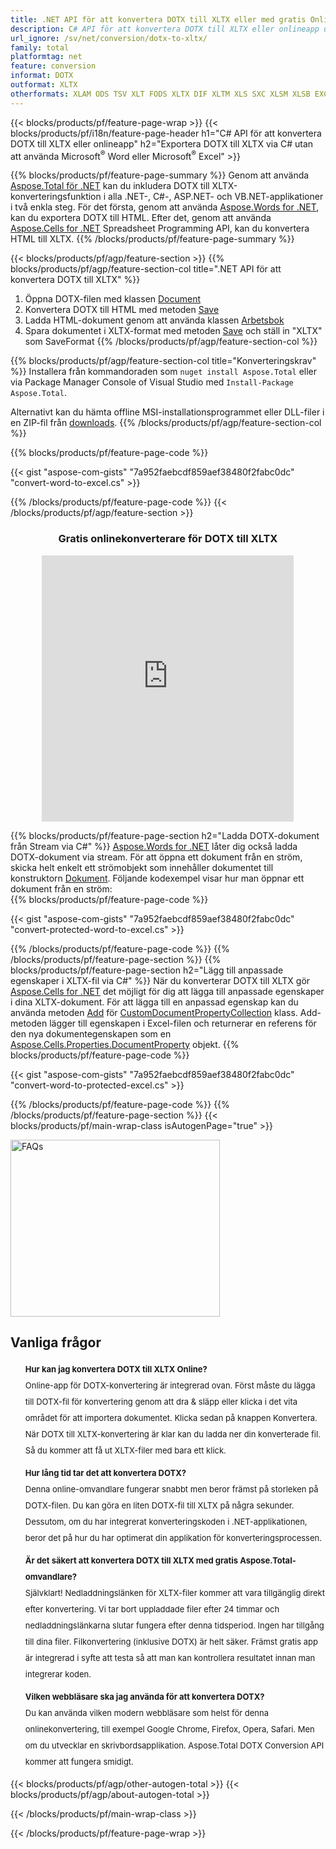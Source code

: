 ```yaml
---
title: .NET API för att konvertera DOTX till XLTX eller med gratis Online Converter
description: C# API för att konvertera DOTX till XLTX eller onlineapp utan att använda Microsoft Excel eller Adobe Reader eller online. Testa gratis DOTX till XLTX online-omvandlare snabbt innan du integrerar koden. 
url_ignore: /sv/net/conversion/dotx-to-xltx/
family: total
platformtag: net
feature: conversion
informat: DOTX
outformat: XLTX
otherformats: XLAM ODS TSV XLT FODS XLTX DIF XLTM XLS SXC XLSM XLSB EXCEL XLSX
---
```

{{< blocks/products/pf/feature-page-wrap >}}
{{< blocks/products/pf/i18n/feature-page-header h1="C# API för att konvertera DOTX till XLTX eller onlineapp" h2="Exportera DOTX till XLTX via C# utan att använda Microsoft<sup>&reg;</sup> Word eller Microsoft<sup>&reg;</sup> Excel" >}}

{{% blocks/products/pf/feature-page-summary %}}
Genom att använda [Aspose.Total för .NET](https://products.aspose.com/total/net/) kan du inkludera DOTX till XLTX-konverteringsfunktion i alla .NET-, C#-, ASP.NET- och VB.NET-applikationer i två enkla steg. För det första, genom att använda [Aspose.Words for .NET](https://products.aspose.com/words/net/), kan du exportera DOTX till HTML. Efter det, genom att använda [Aspose.Cells for .NET](https://products.aspose.com/cells/net/) Spreadsheet Programming API, kan du konvertera HTML till XLTX.
{{% /blocks/products/pf/feature-page-summary  %}}

{{< blocks/products/pf/agp/feature-section >}}
{{% blocks/products/pf/agp/feature-section-col title=".NET API för att konvertera DOTX till XLTX" %}}
1. Öppna DOTX-filen med klassen [Document](https://reference.aspose.com/words/net/aspose.words/Document)
2. Konvertera DOTX till HTML med metoden [Save](https://reference.aspose.com/words/net/aspose.words.Document/save/methods/4)
3. Ladda HTML-dokument genom att använda klassen [Arbetsbok](https://reference.aspose.com/cells/net/aspose.cells/workbook)
4. Spara dokumentet i XLTX-format med metoden [Save](https://reference.aspose.com/cells/net/aspose.cells.workbook/save/methods/4) och ställ in "XLTX" som SaveFormat
{{% /blocks/products/pf/agp/feature-section-col %}}

{{% blocks/products/pf/agp/feature-section-col title="Konverteringskrav" %}}
Installera från kommandoraden som ```nuget install Aspose.Total``` eller via Package Manager Console of Visual Studio med ```Install-Package Aspose.Total```.

Alternativt kan du hämta offline MSI-installationsprogrammet eller DLL-filer i en ZIP-fil från [downloads](https://releases.aspose.comtotal/net).
{{% /blocks/products/pf/agp/feature-section-col %}}

{{% blocks/products/pf/feature-page-code %}}

{{< gist "aspose-com-gists" "7a952faebcdf859aef38480f2fabc0dc" "convert-word-to-excel.cs" >}}


{{% /blocks/products/pf/feature-page-code %}}
{{< /blocks/products/pf/agp/feature-section >}}

<div class="container-fluid agp-content bg-white aboutfile box-1 vh100 section nopbtm">
<div class=container>
<div class=row>
<div class="demobox tc col-md-12 padding-0" align="center">

<h3>Gratis onlinekonverterare för DOTX till XLTX</h3>

<iframe title="dotx till xltx Conversion Online Tool" style="border: none; height: 426px;" scrolling="no" src="https://total-conversion-app-65z5r2lp.qa.k8s.dynabic.com/?to=xltx&from=dotx" id="child-iframe" width="80%"></iframe>

</div></div>
</div></div>

{{% blocks/products/pf/feature-page-section  h2="Ladda DOTX-dokument från Stream via C#" %}}
[Aspose.Words for .NET](https://products.aspose.com/words/net/) låter dig också ladda DOTX-dokument via stream. För att öppna ett dokument från en ström, skicka helt enkelt ett strömobjekt som innehåller dokumentet till konstruktorn [Dokument](https://reference.aspose.com/words/net/aspose.words/Document). Följande kodexempel visar hur man öppnar ett dokument från en ström:  
{{% blocks/products/pf/feature-page-code %}}

{{< gist "aspose-com-gists" "7a952faebcdf859aef38480f2fabc0dc" "convert-protected-word-to-excel.cs" >}}

{{% /blocks/products/pf/feature-page-code  %}}
{{% /blocks/products/pf/feature-page-section %}}
{{% blocks/products/pf/feature-page-section  h2="Lägg till anpassade egenskaper i XLTX-fil via C#" %}}
När du konverterar DOTX till XLTX gör [Aspose.Cells for .NET](https://products.aspose.com/cells/net/) det möjligt för dig att lägga till anpassade egenskaper i dina XLTX-dokument. För att lägga till en anpassad egenskap kan du använda metoden [Add](https://reference.aspose.com/cells/net/aspose.cells.properties/customDocumentpropertycollection/methods/add/index) för [CustomDocumentPropertyCollection](https://reference.aspose.com/cells/net/aspose.cells.properties/customDocumentpropertycollection) klass. Add-metoden lägger till egenskapen i Excel-filen och returnerar en referens för den nya dokumentegenskapen som en [Aspose.Cells.Properties.DocumentProperty](https://reference.aspose.com/cells/net/aspose.cells.properties/Documentproperty) objekt. 
{{% blocks/products/pf/feature-page-code %}}

{{< gist "aspose-com-gists" "7a952faebcdf859aef38480f2fabc0dc" "convert-word-to-protected-excel.cs" >}}

{{% /blocks/products/pf/feature-page-code  %}}
{{% /blocks/products/pf/feature-page-section %}}
{{< blocks/products/pf/main-wrap-class isAutogenPage="true" >}}
<style>.howtolist li{margin-right: 0!important;line-height: 26px;position: relative;margin-bottom: 10px;font-size: 13px;list-style-type: none;}</style>
<div class="col-md-12 tl bg-gray-dark howtolist section">
  <a class="anchor" name="faqpage"></a>
  <div class="container tl dflex" itemscope="" itemtype="https://schema.org/FAQPage">
      <div class="col-md-4 howtosectiongfx">
          <img class="social-panel-hide-on-mobile" src="https://www.groupdocs.cloud/templates/brand/images/groupdocs/conversion/groupdocs_conversion-brand.png" alt="FAQs" width="335" height="283">
      </div>
      <div class="howtosection col-md-8">
          <div>
              <h2>Vanliga frågor</h2>
              <ul>
                  <li itemscope="" itemprop="mainEntity" itemtype="https://schema.org/Question">
                      <div>
                          <span itemprop="name"><b>Hur kan jag konvertera DOTX till XLTX Online?</b></span>
                      </div>
                      <div itemscope="" itemprop="acceptedAnswer" itemtype="https://schema.org/Answer">
                          <span itemprop="text">Online-app för DOTX-konvertering är integrerad ovan. Först måste du lägga till DOTX-fil för konvertering genom att dra &amp; släpp eller klicka i det vita området för att importera dokumentet. Klicka sedan på knappen Konvertera. När DOTX till XLTX-konvertering är klar kan du ladda ner din konverterade fil. Så du kommer att få ut XLTX-filer med bara ett klick.</span>
                      </div>
                  </li>
                  <li itemscope="" itemprop="mainEntity" itemtype="https://schema.org/Question">
                      <div>
                          <span itemprop="name"><b>Hur lång tid tar det att konvertera DOTX?</b></span>
                      </div>
                      <div itemscope="" itemprop="acceptedAnswer" itemtype="https://schema.org/Answer">
                          <span itemprop="text">Denna online-omvandlare fungerar snabbt men beror främst på storleken på DOTX-filen. Du kan göra en liten DOTX-fil till XLTX på några sekunder. Dessutom, om du har integrerat konverteringskoden i .NET-applikationen, beror det på hur du har optimerat din applikation för konverteringsprocessen.</span>
                      </div>
                  </li>
                  <li itemscope="" itemprop="mainEntity" itemtype="https://schema.org/Question">
                      <div>
                          <span itemprop="name"><b>Är det säkert att konvertera DOTX till XLTX med gratis Aspose.Total-omvandlare?</b></span>
                      </div>
                      <div itemscope="" itemprop="acceptedAnswer" itemtype="https://schema.org/Answer">
                          <span itemprop="text">Självklart! Nedladdningslänken för XLTX-filer kommer att vara tillgänglig direkt efter konvertering. Vi tar bort uppladdade filer efter 24 timmar och nedladdningslänkarna slutar fungera efter denna tidsperiod. Ingen har tillgång till dina filer. Filkonvertering (inklusive DOTX) är helt säker. Främst gratis app är integrerad i syfte att testa så att man kan kontrollera resultatet innan man integrerar koden.</span>
                      </div>
                  </li>                 
                  <li itemscope="" itemprop="mainEntity" itemtype="https://schema.org/Question">
                      <div>
                          <span itemprop="name"><b>Vilken webbläsare ska jag använda för att konvertera DOTX?</b></span>
                      </div>
                      <div itemscope="" itemprop="acceptedAnswer" itemtype="https://schema.org/Answer">
                          <span itemprop="text">Du kan använda vilken modern webbläsare som helst för denna onlinekonvertering, till exempel Google Chrome, Firefox, Opera, Safari. Men om du utvecklar en skrivbordsapplikation. Aspose.Total DOTX Conversion API kommer att fungera smidigt.</span>
                      </div>
                  </li>
              </ul>
          </div>
      </div>
  </div>
{{< blocks/products/pf/agp/other-autogen-total >}}
{{< blocks/products/pf/agp/about-autogen-total >}}


{{< /blocks/products/pf/main-wrap-class >}}

{{< /blocks/products/pf/feature-page-wrap >}}
